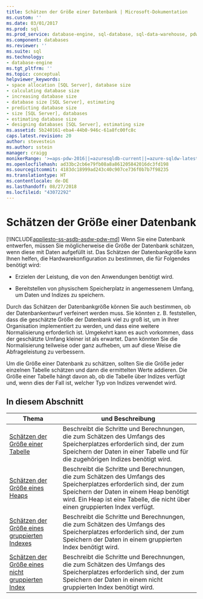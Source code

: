 ```yaml
---
title: Schätzen der Größe einer Datenbank | Microsoft-Dokumentation
ms.custom: ''
ms.date: 03/01/2017
ms.prod: sql
ms.prod_service: database-engine, sql-database, sql-data-warehouse, pdw
ms.component: databases
ms.reviewer: ''
ms.suite: sql
ms.technology:
- database-engine
ms.tgt_pltfrm: ''
ms.topic: conceptual
helpviewer_keywords:
- space allocation [SQL Server], database size
- calculating database size
- increasing database size
- database size [SQL Server], estimating
- predicting database size
- size [SQL Server], databases
- estimating database size
- designing databases [SQL Server], estimating size
ms.assetid: 5b240161-eba4-44b0-946c-61a8fc00fc8c
caps.latest.revision: 20
author: stevestein
ms.author: sstein
manager: craigg
monikerRange: '>=aps-pdw-2016||=azuresqldb-current||=azure-sqldw-latest||>=sql-server-2016||=sqlallproducts-allversions||>=sql-server-linux-2017||=azuresqldb-mi-current'
ms.openlocfilehash: ad33bc2cb6e79fb08a8a861205842016dc3fd198
ms.sourcegitcommit: 4183dc18999ad243c40c907ce736f0b7b7f98235
ms.translationtype: HT
ms.contentlocale: de-DE
ms.lasthandoff: 08/27/2018
ms.locfileid: "43072292"
---
```

# <a name="estimate-the-size-of-a-database"></a>Schätzen der Größe einer Datenbank
[!INCLUDE[appliesto-ss-asdb-asdw-pdw-md](../../includes/appliesto-ss-asdb-asdw-pdw-md.md)]
  Wenn Sie eine Datenbank entwerfen, müssen Sie möglicherweise die Größe der Datenbank schätzen, wenn diese mit Daten aufgefüllt ist. Das Schätzen der Datenbankgröße kann Ihnen helfen, die Hardwarekonfiguration zu bestimmen, die für Folgendes benötigt wird:  
  
-   Erzielen der Leistung, die von den Anwendungen benötigt wird.  
  
-   Bereitstellen von physischem Speicherplatz in angemessenem Umfang, um Daten und Indizes zu speichern.  
  
 Durch das Schätzen der Datenbankgröße können Sie auch bestimmen, ob der Datenbankentwurf verfeinert werden muss. Sie könnten z. B. feststellen, dass die geschätzte Größe der Datenbank viel zu groß ist, um in Ihrer Organisation implementiert zu werden, und dass eine weitere Normalisierung erforderlich ist. Umgekehrt kann es auch vorkommen, dass der geschätzte Umfang kleiner ist als erwartet. Dann könnten Sie die Normalisierung teilweise oder ganz aufheben, um auf diese Weise die Abfrageleistung zu verbessern.  
  
 Um die Größe einer Datenbank zu schätzen, sollten Sie die Größe jeder einzelnen Tabelle schätzen und dann die ermittelten Werte addieren. Die Größe einer Tabelle hängt davon ab, ob die Tabelle über Indizes verfügt und, wenn dies der Fall ist, welcher Typ von Indizes verwendet wird.  
  
## <a name="in-this-section"></a>In diesem Abschnitt  
  
|Thema|und Beschreibung|  
|-----------|-----------------|  
|[Schätzen der Größe einer Tabelle](../../relational-databases/databases/estimate-the-size-of-a-table.md)|Beschreibt die Schritte und Berechnungen, die zum Schätzen des Umfangs des Speicherplatzes erforderlich sind, der zum Speichern der Daten in einer Tabelle und für die zugehörigen Indizes benötigt wird.|  
|[Schätzen der Größe eines Heaps](../../relational-databases/databases/estimate-the-size-of-a-heap.md)|Beschreibt die Schritte und Berechnungen, die zum Schätzen des Umfangs des Speicherplatzes erforderlich sind, der zum Speichern der Daten in einem Heap benötigt wird. Ein Heap ist eine Tabelle, die nicht über einen gruppierten Index verfügt.|  
|[Schätzen der Größe eines gruppierten Indexes](../../relational-databases/databases/estimate-the-size-of-a-clustered-index.md)|Beschreibt die Schritte und Berechnungen, die zum Schätzen des Umfangs des Speicherplatzes erforderlich sind, der zum Speichern der Daten in einem gruppierten Index benötigt wird.|  
|[Schätzen der Größe eines nicht gruppierten Index](../../relational-databases/databases/estimate-the-size-of-a-nonclustered-index.md)|Beschreibt die Schritte und Berechnungen, die zum Schätzen des Umfangs des Speicherplatzes erforderlich sind, der zum Speichern der Daten in einem nicht gruppierten Index benötigt wird.|  
  
  
